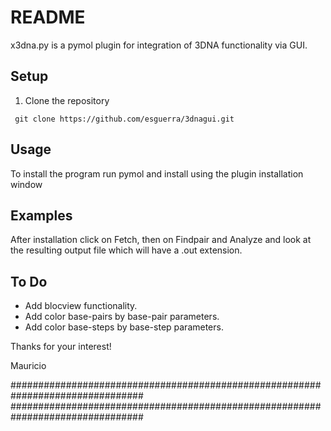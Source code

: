 README
======

x3dna.py is a pymol plugin for integration of 3DNA functionality via GUI.

Setup
-----

1. Clone the repository
```
 git clone https://github.com/esguerra/3dnagui.git
```
Usage
-----

To install the program run pymol and install using the plugin installation
window


Examples
--------

After installation click on Fetch, then on Findpair and Analyze and look at
the resulting output file which will have a .out extension.

To Do
-----

* Add blocview functionality.
* Add color base-pairs by base-pair parameters.
* Add color base-steps by base-step parameters.

Thanks for your interest!

Mauricio

################################################################################
################################################################################

